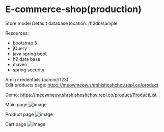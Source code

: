 # E-commerce-shop(production)
Store model
Default database location: /h2db/sample

Resources:
  * bootstrap 5
  * jQuery
  * java spring boot
  * h2 data base
  * maven
  * spring security 
 


Amin credentails:(admin//123)\
Edit products page: https://meowmeow.shrshishoshchov.repl.co/product
 
Demo: https://meowmeow.shrshishoshchov.repl.co/product/ProductList
 
Main page
![image](https://user-images.githubusercontent.com/96372727/231727768-06609b0f-6475-4909-a8c5-217c6fe1fc63.png)

Product page
![image](https://user-images.githubusercontent.com/96372727/231727899-11de5b1b-5f9d-4a81-8ba9-7611db438244.png)

Cart page
![image](https://user-images.githubusercontent.com/96372727/231728141-138c8e5c-e94b-4b4a-a79c-12a8b9777664.png)





